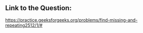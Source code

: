 ## Link to the Question:

https://practice.geeksforgeeks.org/problems/find-missing-and-repeating2512/1/#
